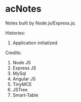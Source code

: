 # acNotes
Notes built by Node.js/Express.js;

Histories:
1. Application initialized.

Credits:
1) Node JS
2) Express JS
3) MySql
4) Angular JS
5) TinyMCE
6) JSTree
7) Smart-Table
